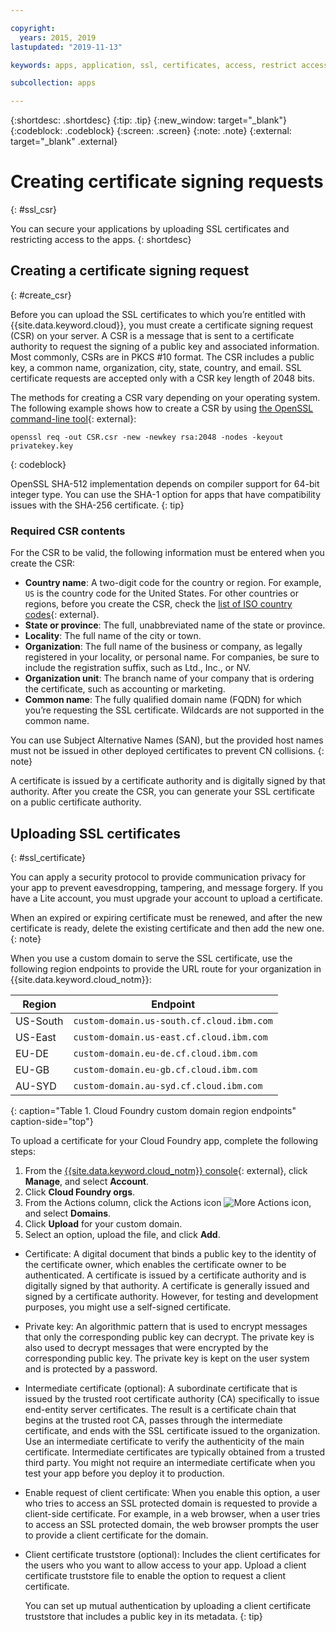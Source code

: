 ```yaml
---

copyright:
  years: 2015, 2019
lastupdated: "2019-11-13"

keywords: apps, application, ssl, certificates, access, restrict access, create, csr, upload, import

subcollection: apps

---
```


{:shortdesc: .shortdesc}
{:tip: .tip}
{:new_window: target="_blank"}
{:codeblock: .codeblock}
{:screen: .screen}
{:note: .note}
{:external: target="_blank" .external}

# Creating certificate signing requests
{: #ssl_csr}

You can secure your applications by uploading SSL certificates and restricting access to the apps.
{: shortdesc}

## Creating a certificate signing request
{: #create_csr}

Before you can upload the SSL certificates to which you’re entitled with {{site.data.keyword.cloud}}, you must create a certificate signing request (CSR) on your server. A CSR is a message that is sent to a certificate authority to request the signing of a public key and associated information. Most commonly, CSRs are in PKCS #10 format. The CSR includes a public key, a common name, organization, city, state, country, and email. SSL certificate requests are accepted only with a CSR key length of 2048 bits.

The methods for creating a CSR vary depending on your operating system. The following example shows how to create a CSR by using [the OpenSSL command-line tool](https://www.openssl.org/){: external}:

```
openssl req -out CSR.csr -new -newkey rsa:2048 -nodes -keyout privatekey.key
```
{: codeblock}

OpenSSL SHA-512 implementation depends on compiler support for 64-bit integer type. You can use the SHA-1 option for apps that have compatibility issues with the SHA-256 certificate.
{: tip}

### Required CSR contents

For the CSR to be valid, the following information must be entered when you create the CSR:

 * **Country name**: A two-digit code for the country or region. For example, `US` is the country code for the United States. For other countries or regions, before you create the CSR, check the [list of ISO country codes](https://www.iso.org/obp/ui/#search){: external}.
 * **State or province**: The full, unabbreviated name of the state or province.
 * **Locality**: The full name of the city or town.
 * **Organization**: The full name of the business or company, as legally registered in your locality, or personal name. For companies, be sure to include the registration suffix, such as Ltd., Inc., or NV.
 * **Organization unit**: The branch name of your company that is ordering the certificate, such as accounting or marketing.
 * **Common name**: The fully qualified domain name (FQDN) for which you’re requesting the SSL certificate. Wildcards are not supported in the common name.

You can use Subject Alternative Names (SAN), but the provided host names must not be issued in other deployed certificates to prevent CN collisions.
{: note}

A certificate is issued by a certificate authority and is digitally signed by that authority. After you create the CSR, you can generate your SSL certificate on a public certificate authority.

## Uploading SSL certificates
{: #ssl_certificate}

You can apply a security protocol to provide communication privacy for your app to prevent eavesdropping, tampering, and message forgery. If you have a Lite account, you must upgrade your account to upload a certificate.

When an expired or expiring certificate must be renewed, and after the new certificate is ready, delete the existing certificate and then add the new one.
{: note}

When you use a custom domain to serve the SSL certificate, use the following region endpoints to provide the URL route for your organization in {{site.data.keyword.cloud_notm}}:

| Region | Endpoint |
| ------ | -------- |
| US-South | `custom-domain.us-south.cf.cloud.ibm.com` |
| US-East | `custom-domain.us-east.cf.cloud.ibm.com` |
| EU-DE | `custom-domain.eu-de.cf.cloud.ibm.com` |
| EU-GB | `custom-domain.eu-gb.cf.cloud.ibm.com` |
| AU-SYD | `custom-domain.au-syd.cf.cloud.ibm.com` | 
{: caption="Table 1. Cloud Foundry custom domain region endpoints" caption-side="top"}

To upload a certificate for your Cloud Foundry app, complete the following steps:

1. From the [{{site.data.keyword.cloud_notm}} console](https://{DomainName}){: external}, click **Manage**, and select **Account**.
2. Click **Cloud Foundry orgs**.
3. From the Actions column, click the Actions icon ![More Actions icon](../icons/action-menu-icon.svg), and select **Domains**.
6. Click **Upload** for your custom domain.
7. Select an option, upload the file, and click **Add**.
  
  * Certificate: A digital document that binds a public key to the identity of the certificate owner, which enables the certificate owner to be authenticated. A certificate is issued by a certificate authority and is digitally signed by that authority. A certificate is generally issued and signed by a certificate authority. However, for testing and development purposes, you might use a self-signed certificate.
  * Private key: An algorithmic pattern that is used to encrypt messages that only the corresponding public key can decrypt. The private key is also used to decrypt messages that were encrypted by the corresponding public key. The private key is kept on the user system and is protected by a password.
  * Intermediate certificate (optional): A subordinate certificate that is issued by the trusted root certificate authority (CA) specifically to issue end-entity server certificates. The result is a certificate chain that begins at the trusted root CA, passes through the intermediate certificate, and ends with the SSL certificate issued to the organization. Use an intermediate certificate to verify the authenticity of the main certificate. Intermediate certificates are typically obtained from a trusted third party. You might not require an intermediate certificate when you test your app before you deploy it to production.
  * Enable request of client certificate: When you enable this option, a user who tries to access an SSL protected domain is requested to provide a client-side certificate. For example, in a web browser, when a user tries to access an SSL protected domain, the web browser prompts the user to provide a client certificate for the domain.   
  * Client certificate truststore (optional): Includes the client certificates for the users who you want to allow access to your app. Upload a client certificate truststore file to enable the option to request a client certificate.
  
    You can set up mutual authentication by uploading a client certificate truststore that includes a public key in its metadata.
    {: tip}


